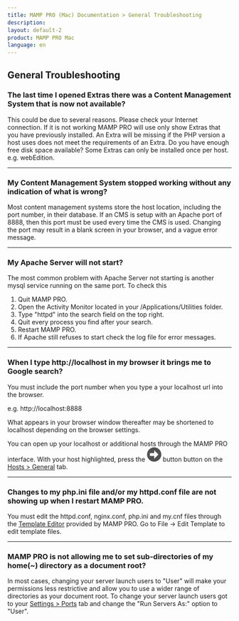 ```yaml
---
title: MAMP PRO (Mac) Documentation > General Troubleshooting
description: 
layout: default-2
product: MAMP PRO Mac
language: en
---
```


## General Troubleshooting

### The last time I opened Extras there was a Content Management System that is now not available?

This could be due to several reasons. Please check your Internet connection. If it is not working MAMP PRO will use only show Extras that you have previously installed. An Extra will be missing if the PHP version a host uses does not meet the requirements of an Extra. Do you have enough free disk space available? Some Extras can only be installed once per host. e.g. webEdition.

---

### My Content Management System stopped working without any indication of what is wrong?

Most content management systems store the host location, including the port number, in their database. If an CMS is setup with an Apache port of 8888, then this port must be used every time the CMS is used. Changing the port may result in a blank screen in your browser, and a vague error message.

---

### My Apache Server will not start?

The most common problem with Apache Server not starting is another mysql service running on the same port. To check this

1. Quit MAMP PRO.
2. Open the Activity Monitor located in your /Applications/Utilities folder.
3. Type "httpd" into the search field on the top right.
4. Quit every process you find after your search.
5. Restart MAMP PRO.
6. If Apache still refuses to start check the log file for error messages.

---

### When I type http://localhost in my browser it brings me to Google search?

You must include the port number when you type a your localhost url into the browser.

e.g. http://localhost:8888

What appears in your browser window thereafter may be shortened to localhost depending on the browser settings.

You can open up your localhost or additional hosts through the MAMP PRO interface. With your host highlighted, press the ![MAMP](../../First-Steps/BlackArrow.png) button button on the [Hosts > General](../../Settings/Hosts/General#open_host) tab.

---

### Changes to my php.ini file and/or my httpd.conf file are not showing up when I restart MAMP PRO.

You must edit the httpd.conf, nginx.conf, php.ini and my.cnf files through the [Template Editor](../../Menu/File) provided by MAMP PRO. Go to File -> Edit Template to edit template files.

---

### MAMP PRO is not allowing me to set sub-directories of my home(~) directory as a document root?

In most cases, changing your server launch users to "User" will make your permissions less restrictive and allow you to use a wider range of directories as your document root. To change your server launch users got to your [Settings > Ports](../../Settings/Ports) tab and change the "Run Servers As:" option to "User".  

